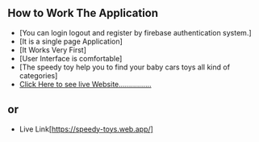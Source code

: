 ## How to Work The Application

- [You can login logout and register by firebase authentication system.]
- [It is a single page Application]
- [It Works Very First]
- [User Interface is comfortable]
- [The speedy toy help you to find your baby cars toys all kind of categories]
- [Click Here to see live Website................](https://speedy-toys.web.app/)

## or

- Live Link[https://speedy-toys.web.app/]
